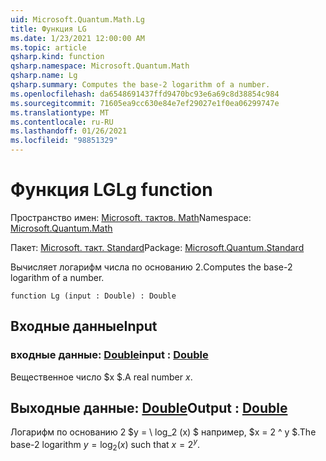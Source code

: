 ```yaml
---
uid: Microsoft.Quantum.Math.Lg
title: Функция LG
ms.date: 1/23/2021 12:00:00 AM
ms.topic: article
qsharp.kind: function
qsharp.namespace: Microsoft.Quantum.Math
qsharp.name: Lg
qsharp.summary: Computes the base-2 logarithm of a number.
ms.openlocfilehash: da6548691437ffd9470bc93e6a69c8d38854c984
ms.sourcegitcommit: 71605ea9cc630e84e7ef29027e1f0ea06299747e
ms.translationtype: MT
ms.contentlocale: ru-RU
ms.lasthandoff: 01/26/2021
ms.locfileid: "98851329"
---
```

# <a name="lg-function"></a><span data-ttu-id="17849-102">Функция LG</span><span class="sxs-lookup"><span data-stu-id="17849-102">Lg function</span></span>

<span data-ttu-id="17849-103">Пространство имен: [Microsoft. тактов. Math](xref:Microsoft.Quantum.Math)</span><span class="sxs-lookup"><span data-stu-id="17849-103">Namespace: [Microsoft.Quantum.Math](xref:Microsoft.Quantum.Math)</span></span>

<span data-ttu-id="17849-104">Пакет: [Microsoft. такт. Standard](https://nuget.org/packages/Microsoft.Quantum.Standard)</span><span class="sxs-lookup"><span data-stu-id="17849-104">Package: [Microsoft.Quantum.Standard](https://nuget.org/packages/Microsoft.Quantum.Standard)</span></span>


<span data-ttu-id="17849-105">Вычисляет логарифм числа по основанию 2.</span><span class="sxs-lookup"><span data-stu-id="17849-105">Computes the base-2 logarithm of a number.</span></span>

```qsharp
function Lg (input : Double) : Double
```


## <a name="input"></a><span data-ttu-id="17849-106">Входные данные</span><span class="sxs-lookup"><span data-stu-id="17849-106">Input</span></span>

### <a name="input--double"></a><span data-ttu-id="17849-107">входные данные: [Double](xref:microsoft.quantum.lang-ref.double)</span><span class="sxs-lookup"><span data-stu-id="17849-107">input : [Double](xref:microsoft.quantum.lang-ref.double)</span></span>

<span data-ttu-id="17849-108">Вещественное число $x $.</span><span class="sxs-lookup"><span data-stu-id="17849-108">A real number $x$.</span></span>



## <a name="output--double"></a><span data-ttu-id="17849-109">Выходные данные: [Double](xref:microsoft.quantum.lang-ref.double)</span><span class="sxs-lookup"><span data-stu-id="17849-109">Output : [Double](xref:microsoft.quantum.lang-ref.double)</span></span>

<span data-ttu-id="17849-110">Логарифм по основанию 2 $y = \ log_2 (x) $ например, $x = 2 ^ y $.</span><span class="sxs-lookup"><span data-stu-id="17849-110">The base-2 logarithm $y = \log_2(x)$ such that $x = 2^y$.</span></span>